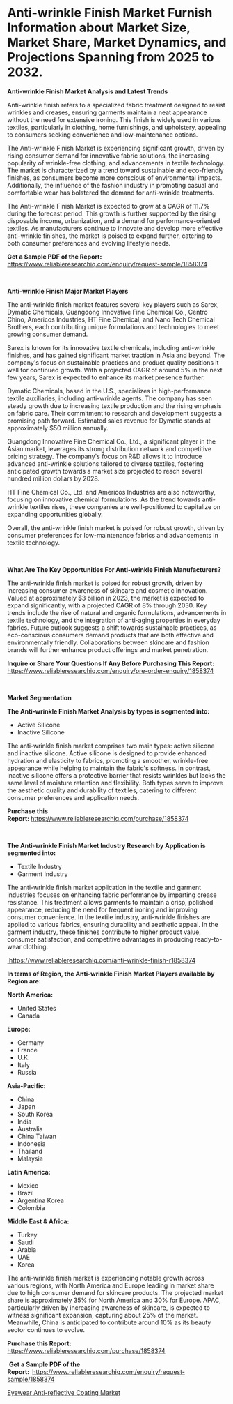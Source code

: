 <p><h1>Anti-wrinkle Finish Market Furnish Information about Market Size, Market Share, Market Dynamics, and Projections Spanning from 2025 to 2032.</h1></p><p><strong>Anti-wrinkle Finish Market Analysis and Latest Trends</strong></p>
<p><p>Anti-wrinkle finish refers to a specialized fabric treatment designed to resist wrinkles and creases, ensuring garments maintain a neat appearance without the need for extensive ironing. This finish is widely used in various textiles, particularly in clothing, home furnishings, and upholstery, appealing to consumers seeking convenience and low-maintenance options.</p><p>The Anti-wrinkle Finish Market is experiencing significant growth, driven by rising consumer demand for innovative fabric solutions, the increasing popularity of wrinkle-free clothing, and advancements in textile technology. The market is characterized by a trend toward sustainable and eco-friendly finishes, as consumers become more conscious of environmental impacts. Additionally, the influence of the fashion industry in promoting casual and comfortable wear has bolstered the demand for anti-wrinkle treatments.</p><p>The Anti-wrinkle Finish Market is expected to grow at a CAGR of 11.7% during the forecast period. This growth is further supported by the rising disposable income, urbanization, and a demand for performance-oriented textiles. As manufacturers continue to innovate and develop more effective anti-wrinkle finishes, the market is poised to expand further, catering to both consumer preferences and evolving lifestyle needs.</p></p>
<p><strong>Get a Sample PDF of the Report:&nbsp;</strong> <a href="https://www.reliableresearchiq.com/enquiry/request-sample/1858374?utm_campaign=2250&utm_medium=2&utm_source=Github&utm_content=ia&utm_term=03022025&utm_id=anti-wrinkle-finish">https://www.reliableresearchiq.com/enquiry/request-sample/1858374</a></p>
<p>&nbsp;</p>
<p><strong>Anti-wrinkle Finish Major Market Players</strong></p>
<p><p>The anti-wrinkle finish market features several key players such as Sarex, Dymatic Chemicals, Guangdong Innovative Fine Chemical Co., Centro Chino, Americos Industries, HT Fine Chemical, and Nano Tech Chemical Brothers, each contributing unique formulations and technologies to meet growing consumer demand.</p><p>Sarex is known for its innovative textile chemicals, including anti-wrinkle finishes, and has gained significant market traction in Asia and beyond. The company's focus on sustainable practices and product quality positions it well for continued growth. With a projected CAGR of around 5% in the next few years, Sarex is expected to enhance its market presence further.</p><p>Dymatic Chemicals, based in the U.S., specializes in high-performance textile auxiliaries, including anti-wrinkle agents. The company has seen steady growth due to increasing textile production and the rising emphasis on fabric care. Their commitment to research and development suggests a promising path forward. Estimated sales revenue for Dymatic stands at approximately $50 million annually.</p><p>Guangdong Innovative Fine Chemical Co., Ltd., a significant player in the Asian market, leverages its strong distribution network and competitive pricing strategy. The company's focus on R&D allows it to introduce advanced anti-wrinkle solutions tailored to diverse textiles, fostering anticipated growth towards a market size projected to reach several hundred million dollars by 2028.</p><p>HT Fine Chemical Co., Ltd. and Americos Industries are also noteworthy, focusing on innovative chemical formulations. As the trend towards anti-wrinkle textiles rises, these companies are well-positioned to capitalize on expanding opportunities globally.</p><p>Overall, the anti-wrinkle finish market is poised for robust growth, driven by consumer preferences for low-maintenance fabrics and advancements in textile technology.</p></p>
<p>&nbsp;</p>
<p><strong>What Are The Key Opportunities For Anti-wrinkle Finish Manufacturers?</strong></p>
<p><p>The anti-wrinkle finish market is poised for robust growth, driven by increasing consumer awareness of skincare and cosmetic innovation. Valued at approximately $3 billion in 2023, the market is expected to expand significantly, with a projected CAGR of 8% through 2030. Key trends include the rise of natural and organic formulations, advancements in textile technology, and the integration of anti-aging properties in everyday fabrics. Future outlook suggests a shift towards sustainable practices, as eco-conscious consumers demand products that are both effective and environmentally friendly. Collaborations between skincare and fashion brands will further enhance product offerings and market penetration.</p></p>
<p><strong>Inquire or Share Your Questions If Any Before Purchasing This Report:</strong> <a href="https://www.reliableresearchiq.com/enquiry/pre-order-enquiry/1858374?utm_campaign=2250&utm_medium=2&utm_source=Github&utm_content=ia&utm_term=03022025&utm_id=anti-wrinkle-finish">https://www.reliableresearchiq.com/enquiry/pre-order-enquiry/1858374</a></p>
<p>&nbsp;</p>
<p><strong>Market Segmentation</strong></p>
<p><strong>The Anti-wrinkle Finish Market Analysis by types is segmented into:</strong></p>
<p><ul><li>Active Silicone</li><li>Inactive Silicone</li></ul></p>
<p><p>The anti-wrinkle finish market comprises two main types: active silicone and inactive silicone. Active silicone is designed to provide enhanced hydration and elasticity to fabrics, promoting a smoother, wrinkle-free appearance while helping to maintain the fabric's softness. In contrast, inactive silicone offers a protective barrier that resists wrinkles but lacks the same level of moisture retention and flexibility. Both types serve to improve the aesthetic quality and durability of textiles, catering to different consumer preferences and application needs.</p></p>
<p><strong>Purchase this Report:&nbsp;</strong><a href="https://www.reliableresearchiq.com/purchase/1858374?utm_campaign=2250&utm_medium=2&utm_source=Github&utm_content=ia&utm_term=03022025&utm_id=anti-wrinkle-finish">https://www.reliableresearchiq.com/purchase/1858374</a></p>
<p>&nbsp;</p>
<p><strong>The Anti-wrinkle Finish Market Industry Research by Application is segmented into:</strong></p>
<p><ul><li>Textile Industry</li><li>Garment Industry</li></ul></p>
<p><p>The anti-wrinkle finish market application in the textile and garment industries focuses on enhancing fabric performance by imparting crease resistance. This treatment allows garments to maintain a crisp, polished appearance, reducing the need for frequent ironing and improving consumer convenience. In the textile industry, anti-wrinkle finishes are applied to various fabrics, ensuring durability and aesthetic appeal. In the garment industry, these finishes contribute to higher product value, consumer satisfaction, and competitive advantages in producing ready-to-wear clothing.</p></p>
<p><a href="https://www.reliableresearchiq.com/anti-wrinkle-finish-r1858374?utm_campaign=2250&utm_medium=2&utm_source=Github&utm_content=ia&utm_term=03022025&utm_id=anti-wrinkle-finish">&nbsp;https://www.reliableresearchiq.com/anti-wrinkle-finish-r1858374</a></p>
<p><strong>In terms of Region, the Anti-wrinkle Finish Market Players available by Region are:</strong></p>
<p>
    <p> <strong> North America: </strong>
        <ul>
            <li>United States</li>
            <li>Canada</li>
        </ul>
        </p> 
    <p> <strong> Europe: </strong>
        <ul>
            <li>Germany</li>
            <li>France</li>
            <li>U.K.</li>
            <li>Italy</li>
            <li>Russia</li>
        </ul>
        </p> 
    <p> <strong> Asia-Pacific: </strong>
        <ul>
            <li>China</li>
            <li>Japan</li>
            <li>South Korea</li>
            <li>India</li>
            <li>Australia</li>
            <li>China Taiwan</li>
            <li>Indonesia</li>
            <li>Thailand</li>
            <li>Malaysia</li>
        </ul>
        </p> 
    <p> <strong> Latin America: </strong>
        <ul>
            <li>Mexico</li>
            <li>Brazil</li>
            <li>Argentina Korea</li>
            <li>Colombia</li>
        </ul>
        </p> 
    <p> <strong> Middle East & Africa: </strong>
        <ul>
            <li>Turkey</li>
            <li>Saudi</li>
            <li>Arabia</li>
            <li>UAE</li>
            <li>Korea</li>
        </ul>
    </p>
    </p>
<p><p>The anti-wrinkle finish market is experiencing notable growth across various regions, with North America and Europe leading in market share due to high consumer demand for skincare products. The projected market share is approximately 35% for North America and 30% for Europe. APAC, particularly driven by increasing awareness of skincare, is expected to witness significant expansion, capturing about 25% of the market. Meanwhile, China is anticipated to contribute around 10% as its beauty sector continues to evolve.</p></p>
<p><strong>Purchase this Report: </strong><a href="https://www.reliableresearchiq.com/purchase/1858374?utm_campaign=2250&utm_medium=2&utm_source=Github&utm_content=ia&utm_term=03022025&utm_id=anti-wrinkle-finish">https://www.reliableresearchiq.com/purchase/1858374</a></p>
<p>&nbsp;<strong>Get a Sample PDF of the Report:&nbsp;&nbsp;</strong><a href="https://www.reliableresearchiq.com/enquiry/request-sample/1858374?utm_campaign=2250&utm_medium=2&utm_source=Github&utm_content=ia&utm_term=03022025&utm_id=anti-wrinkle-finish">https://www.reliableresearchiq.com/enquiry/request-sample/1858374</a></p>
<p><strong></strong></p>
<p><p><a href="https://github.com/tambraunrue691969/Market-Research-Report-List-1/blob/main/eyewear-anti-reflective-coating-market.md?utm_campaign=2250&utm_medium=2&utm_source=Github&utm_content=ia&utm_term=03022025&utm_id=anti-wrinkle-finish">Eyewear Anti-reflective Coating Market</a></p></p>